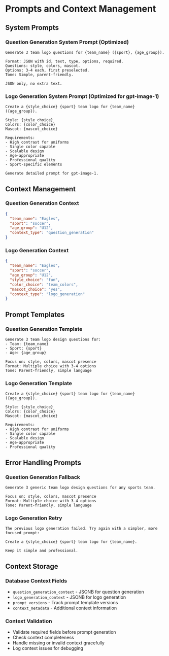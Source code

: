 # Prompts and Context Management

## System Prompts

### Question Generation System Prompt (Optimized)
```
Generate 3 team logo questions for {team_name} ({sport}, {age_group}).

Format: JSON with id, text, type, options, required.
Questions: style, colors, mascot.
Options: 3-4 each, first preselected.
Tone: Simple, parent-friendly.

JSON only, no extra text.
```

### Logo Generation System Prompt (Optimized for gpt-image-1)
```
Create a {style_choice} {sport} team logo for {team_name} ({age_group}).

Style: {style_choice}
Colors: {color_choice}
Mascot: {mascot_choice}

Requirements:
- High contrast for uniforms
- Single color capable
- Scalable design
- Age-appropriate
- Professional quality
- Sport-specific elements

Generate detailed prompt for gpt-image-1.
```

## Context Management

### Question Generation Context
```json
{
  "team_name": "Eagles",
  "sport": "soccer",
  "age_group": "U12",
  "context_type": "question_generation"
}
```

### Logo Generation Context
```json
{
  "team_name": "Eagles",
  "sport": "soccer", 
  "age_group": "U12",
  "style_choice": "fun",
  "color_choice": "team_colors",
  "mascot_choice": "yes",
  "context_type": "logo_generation"
}
```

## Prompt Templates

### Question Generation Template
```
Generate 3 team logo design questions for:
- Team: {team_name}
- Sport: {sport}
- Age: {age_group}

Focus on: style, colors, mascot presence
Format: Multiple choice with 3-4 options
Tone: Parent-friendly, simple language
```

### Logo Generation Template
```
Create a {style_choice} {sport} team logo for {team_name} ({age_group}).

Style: {style_choice}
Colors: {color_choice}
Mascot: {mascot_choice}

Requirements:
- High contrast for uniforms
- Single color capable
- Scalable design
- Age-appropriate
- Professional quality
```

## Error Handling Prompts

### Question Generation Fallback
```
Generate 3 generic team logo design questions for any sports team.

Focus on: style, colors, mascot presence
Format: Multiple choice with 3-4 options
Tone: Parent-friendly, simple language
```

### Logo Generation Retry
```
The previous logo generation failed. Try again with a simpler, more focused prompt:

Create a {style_choice} {sport} team logo for {team_name}.

Keep it simple and professional.
```

## Context Storage

### Database Context Fields
- `question_generation_context` - JSONB for question generation
- `logo_generation_context` - JSONB for logo generation
- `prompt_versions` - Track prompt template versions
- `context_metadata` - Additional context information

### Context Validation
- Validate required fields before prompt generation
- Check context completeness
- Handle missing or invalid context gracefully
- Log context issues for debugging
